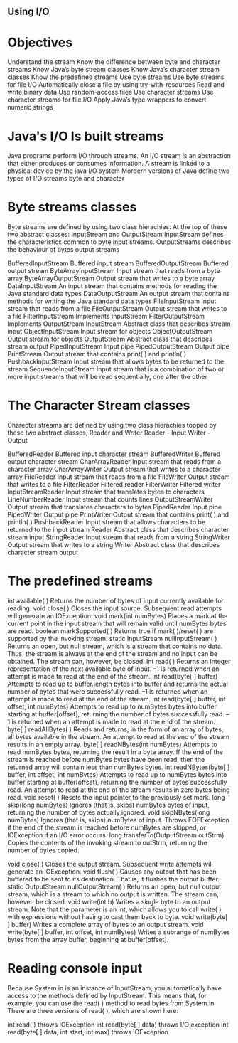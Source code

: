 ## Using  I/O
# Objectives
Understand the stream
 Know the difference between byte and character streams
 Know Java’s byte stream classes
 Know Java’s character stream classes
 Know the predefined streams
 Use byte streams
 Use byte streams for file I/O
 Automatically close a file by using try-with-resources
 Read and write binary data
 Use random-access files
 Use character streams
 Use character streams for file I/O
 Apply Java’s type wrappers to convert numeric strings

 # Java's I/O Is built streams
 Java programs perform I/O through streams.
 An I/O stream is an abstraction that either produces or consumes information.
 A stream is linked to a physical device by the java I/O system
 Mordern versions of Java define two types of I/O streams byte and character

 # Byte streams classes
 Byte streams are defined by using two class hierachies. At the top of these two abstract classes: InputStream and OutputStream
 InputStream defines the characteristics common to byte input streams.
 OutputStreams describes the behaviour of bytes output streams

 BufferedInputStream Buffered input stream
BufferedOutputStream Buffered output stream
ByteArrayInputStream Input stream that reads from a byte array
ByteArrayOutputStream Output stream that writes to a byte array
DataInputStream An input stream that contains methods for reading the Java
standard data types
DataOutputStream An output stream that contains methods for writing the Java
standard data types
FileInputStream Input stream that reads from a file
FileOutputStream Output stream that writes to a file
FilterInputStream Implements InputStream
FilterOutputStream Implements OutputStream
InputStream Abstract class that describes stream input
ObjectInputStream Input stream for objects
ObjectOutputStream Output stream for objects
OutputStream Abstract class that describes stream output
PipedInputStream Input pipe
PipedOutputStream Output pipe
PrintStream Output stream that contains print( ) and println( )
PushbackInputStream Input stream that allows bytes to be returned to the stream
SequenceInputStream Input stream that is a combination of two or more input streams that
will be read sequentially, one after the other

# The Character Stream classes
Charecter streams are defined by using two class hierachies topped by these two abstract classes, Reader and Writer
Reader - Input
Writer - Output

BufferedReader Buffered input character stream
BufferedWriter Buffered output character stream
CharArrayReader Input stream that reads from a character array
CharArrayWriter Output stream that writes to a character array
FileReader Input stream that reads from a file
FileWriter Output stream that writes to a file
FilterReader Filtered reader
FilterWriter Filtered writer
InputStreamReader Input stream that translates bytes to characters
LineNumberReader Input stream that counts lines
OutputStreamWriter Output stream that translates characters to bytes
PipedReader Input pipe
PipedWriter Output pipe
PrintWriter Output stream that contains print( ) and println( )
PushbackReader Input stream that allows characters to be returned to the input stream
Reader Abstract class that describes character stream input
StringReader Input stream that reads from a string
StringWriter Output stream that writes to a string
Writer Abstract class that describes character stream output

# The predefined streams
int available( ) Returns the number of bytes of input currently available for reading.
void close( ) Closes the input source. Subsequent read attempts will generate
an IOException.
void mark(int numBytes) Places a mark at the current point in the input stream that will
remain valid until numBytes bytes are read.
boolean markSupported( ) Returns true if mark( )/reset( ) are supported by the invoking stream.
static InputStream nullInputStream( ) Returns an open, but null stream, which is a stream that contains
no data. Thus, the stream is always at the end of the stream and no
input can be obtained. The stream can, however, be closed.
int read( ) Returns an integer representation of the next available byte of input. –1
is returned when an attempt is made to read at the end of the stream.
int read(byte[ ] buffer) Attempts to read up to buffer.length bytes into buffer and returns the
actual number of bytes that were successfully read. –1 is returned
when an attempt is made to read at the end of the stream.
int read(byte[ ] buffer, int offset,
int numBytes)
Attempts to read up to numBytes bytes into buffer starting at
buffer[offset], returning the number of bytes successfully read. –1 is
returned when an attempt is made to read at the end of the stream.
byte[ ] readAllBytes( ) Reads and returns, in the form of an array of bytes, all bytes
available in the stream. An attempt to read at the end of the stream
results in an empty array.
byte[ ] readNBytes(int numBytes) Attempts to read numBytes bytes, returning the result in a byte
array. If the end of the stream is reached before numBytes bytes
have been read, then the returned array will contain less than
numBytes bytes.
int readNBytes(byte[ ] buffer, int offset,
int numBytes)
Attempts to read up to numBytes bytes into buffer starting at
buffer[offset], returning the number of bytes successfully read.
An attempt to read at the end of the stream results in zero bytes
being read.
void reset( ) Resets the input pointer to the previously set mark.
long skip(long numBytes) Ignores (that is, skips) numBytes bytes of input, returning the number
of bytes actually ignored.
void skipNBytes(long numBytes) Ignores (that is, skips) numBytes of input. Throws EOFException if
the end of the stream is reached before numBytes are skipped, or
IOException if an I/O error occurs.
long transferTo(OutputStream outStrm) Copies the contents of the invoking stream to outStrm, returning the number of bytes copied.

void close( ) Closes the output stream. Subsequent write attempts will generate
an IOException.
void flush( ) Causes any output that has been buffered to be sent to its
destination. That is, it flushes the output buffer.
static OutputStream
nullOutputStream( )
Returns an open, but null output stream, which is a stream to which
no output is written. The stream can, however, be closed.
void write(int b) Writes a single byte to an output stream. Note that the parameter
is an int, which allows you to call write( ) with expressions without
having to cast them back to byte.
void write(byte[ ] buffer) Writes a complete array of bytes to an output stream.
void write(byte[ ] buffer, int offset,
int numBytes)
Writes a subrange of numBytes bytes from the array buffer, beginning at buffer[offset].

# Reading console input
Because System.in is an instance of InputStream, you automatically have access to the methods defined by InputStream. This means that, for example, you can use the read( ) method to read bytes from System.in. There are three versions of read( ), which are shown here:

int read( ) throws IOException
int read(byte[ ] data) throws I/O exception
int read(byte[ ] data, int start, int max) throws IOException
